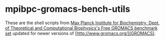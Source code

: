 # mpibpc-gromacs-bench-utils
These are the shell scripts from [Max Planck Institute for Biochemistry, Dept. of Theoretical and Computational Biophysics's Free GROMACS benchmark set](https://www.mpibpc.mpg.de/grubmueller/bench)
updated for newer versions of [http://www.gromacs.org/](GROMACS).
